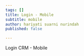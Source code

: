 ```yaml
---
tags: []
title: Login - Mobile
subtitle: mobile
author: hariyati suarni nurindah
published: false

---
```

Login CRM - Mobile